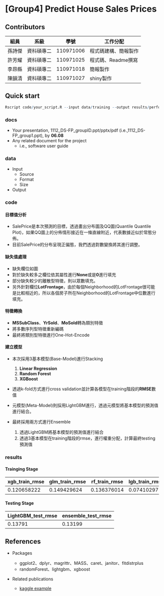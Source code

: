 # [Group4] Predict House Sales Prices

## Contributors
|組員|系級|學號|工作分配|
|----------------|----------------|---------------|----------------|
|孫詩傑|資科碩專二|110971006|程式碼建構、簡報製作|
|許芳耀|資科碩專二|110971025|程式碼、Readme撰寫| 
|李昂縣|資科碩專二|110971018|簡報製作|
|陳韻清|資科碩專二|110971027|shiny製作|

## Quick start

```R
Rscript code/your_script.R --input data/training --output results/performance.tsv
```


### docs
* Your presentation, 1112_DS-FP_groupID.ppt/pptx/pdf (i.e.,1112_DS-FP_group1.ppt), by **06.08**
* Any related document for the project
  * i.e., software user guide

### data

* Input
  * Source
  * Format
  * Size 
* Output

### code
#### 目標值分析
- SalePrice是本次預測的目標，透過畫出分布圖及QQ圖(Quantile Quantile Plot)，如果QQ圖上的分佈情形接近在一條直線附近，代表數據近似於常態分佈。
- 目前SalePrice的分布呈現正偏態，我們透過對數變換將其進行調整。

#### 缺失值處理
- 缺失欄位如圖
- 對於缺失較多之欄位依其屬性進行**None**或是**0**進行填充
- 部分缺失較少的離散型特徵，則以眾數填充。
- 另外針對欄位**LotFrontage**，由於每個Neighborhood的LotFrontage很可能是比較相近的，所以各個房子所在Neighborhood的LotFrontage中位數進行填充。
  
#### 特徵轉換
- **MSSubClass**、**YrSold**、**MoSold**轉為類別特徵
- 將多數序列型特徵重新編碼
- 最終將類別型特徵進行One-Hot-Encode

#### 建立模型
- 本次採用3基本模型(Base-Model)進行Stacking
  1. **Linear Regression**
  2. **Random Forest**
  3. **XGBoost**

- 透過k-fold方式進行cross validation並計算各模型在training階段的**RMSE**數值
- 元模型(Meta-Model)則採用LightGBM進行，透過元模型將基本模型的預測值進行結合。

- 最終採用兩方式進行Ensemble
  1. 透過LightGBM將基本模型的預測值進行結合
  2. 透過3基本模型在training階段的rmse，進行權重分配，計算最終testing預測值

### results

#### Trainging Stage

| xgb_train_rmse | glm_train_rmse | rf_train_rmse | lgb_train_rmse |
|----------------|----------------|---------------|----------------|
| 0.120658222    | 0.149429624    | 0.136376014   | 0.074102975    |

#### Testing Stage

| LightGBM_test_rmse | ensemble_test_rmse |
|-----------------|--------------------|
| 0.13791         | 0.13199            |


## References
- Packages
  - ggplot2、dplyr、magrittr、MASS、caret、janitor、fitdistrplus
  - randomForest、lightgbm、xgboost

- Related publications
  - [kaggle example](https://www.kaggle.com/serigne/stacked-regressions-top-4-on-leaderboard)
